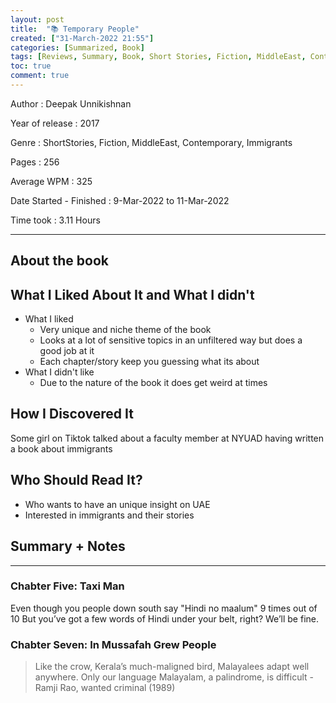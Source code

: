 ```yaml
---
layout: post
title:  "📚 Temporary People"
created: ["31-March-2022 21:55"]
categories: [Summarized, Book]
tags: [Reviews, Summary, Book, Short Stories, Fiction, MiddleEast, Contemporary, Immigrants, "2017"]
toc: true
comment: true
---
```


Author
: Deepak Unnikishnan

Year of release
: 2017

Genre
: ShortStories, Fiction, MiddleEast, Contemporary, Immigrants

Pages
: 256

Average WPM
: 325 

Date Started - Finished
: 9-Mar-2022 to 11-Mar-2022

Time took
: 3.11 Hours

---
## About the book
## What I Liked About It and What I didn't
- What I liked
	- Very unique and niche theme of the book
	- Looks at a lot of sensitive topics in an unfiltered way but does a good job at it
	- Each chapter/story keep you guessing what its about
- What I didn't like
	- Due to the nature of the book it does get weird at times

## How I Discovered It
Some girl on Tiktok talked about a faculty member at NYUAD having written a book about immigrants

## Who Should Read It?
- Who wants to have an unique insight on UAE
- Interested in immigrants and their stories 

## Summary + Notes
---

### Chabter Five: Taxi Man  
Even though you people down south say "Hindi no maalum" 9 times out of 10 But you’ve got a few words of Hindi under your belt, right? We’ll be fine.  
  
### Chabter Seven: In Mussafah Grew People  
> Like the crow, Kerala’s much-maligned bird, Malayalees adapt well anywhere. Only our language Malayalam, a palindrome, is difficult
> \- Ramji Rao, wanted criminal  (1989)  